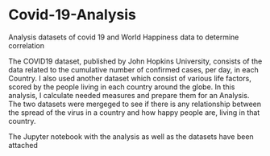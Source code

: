 # Covid-19-Analysis
Analysis datasets of covid 19  and World Happiness data to determine correlation

The COVID19 dataset, published by John Hopkins University,  consists of the data related to the cumulative number of confirmed cases, per day, in each Country. I also used another dataset which consist of various life factors, scored by the people living in each country around the globe.
In this analysis, I  calculate needed measures and prepare them for an Analysis.
The two datasets were mergeged to see if there is any relationship between the spread of the virus in a country and how happy people are, living in that country.

The Jupyter notebook with the analysis as well as the datasets have been attached
